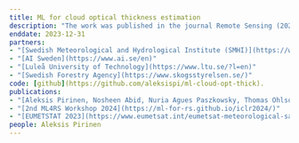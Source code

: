 ```yaml
---
title: ML for cloud optical thickness estimation
description: "The work was published in the journal Remote Sensing (2024), got accepted as an oral at the 2nd ML-for-RS Workshop at ICLR 2024, and was presented as a poster at EUMETSAT 2023. Funded by Vinnova. One of the project deliverables was a developer event (Hackathon) for university students."
enddate: 2023-12-31
partners:
- "[Swedish Meteorological and Hydrological Institute (SMHI)](https://www.smhi.se/en/about-smhi/who-we-are/who-we-are-1.83748)"
- "[AI Sweden](https://www.ai.se/en)"
- "[Luleå University of Technology](https://www.ltu.se/?l=en)"
- "[Swedish Forestry Agency](https://www.skogsstyrelsen.se/)"
code: [github](https://github.com/aleksispi/ml-cloud-opt-thick).
publications:
- "[Aleksis Pirinen, Nosheen Abid, Nuria Agues Paszkowsky, Thomas Ohlson Timoudas, Ronald Scheirer, Chiara Ceccobello, György Kovács, Anders Persson, Creating and Leveraging a Synthetic Dataset of Cloud Optical Thickness Measures for Cloud Detection in MSI, Journal of Remote Sensing (2024)](https://doi.org/10.3390/rs16040694)"
- "[2nd ML4RS Workshop 2024](https://ml-for-rs.github.io/iclr2024/)"
- "[EUMETSTAT 2023](https://www.eumetsat.int/eumetsat-meteorological-satellite-conference-2023)"
people: Aleksis Pirinen
---
```

